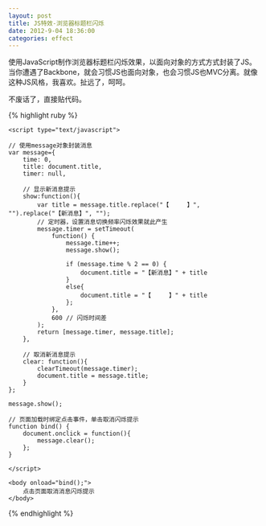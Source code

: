 ```yaml
---
layout: post
title: JS特效-浏览器标题栏闪烁
date: 2012-9-04 18:36:00
categories: effect
---
```


使用JavaScript制作浏览器标题栏闪烁效果，以面向对象的方式方式封装了JS。当你遭遇了Backbone，就会习惯JS也面向对象，也会习惯JS也MVC分离。就像这种JS风格，我喜欢。扯远了，呵呵。

不废话了，直接贴代码。

{% highlight ruby %}
<html>
<head>
	<title>JS效果-浏览器标题栏闪烁</title>
	<meta http-equiv="Content-Type" content="text/html; charset=UTF-8" />

	<script type="text/javascript"> 

	// 使用message对象封装消息
	var message={ 
		time: 0, 
		title: document.title, 
		timer: null, 

		// 显示新消息提示 
		show:function(){ 
			var title = message.title.replace("【　　　】", "").replace("【新消息】", "");
			// 定时器，设置消息切换频率闪烁效果就此产生 
			message.timer = setTimeout(
				function() { 
					message.time++;
					message.show(); 

					if (message.time % 2 == 0) { 
						document.title = "【新消息】" + title 
					}
					else{ 
						document.title = "【　　　】" + title 
					}; 
				}, 
				600 // 闪烁时间差
			); 
			return [message.timer, message.title]; 
		}, 

		// 取消新消息提示 
		clear: function(){ 
			clearTimeout(message.timer); 
			document.title = message.title; 
		} 
	}; 

	message.show(); 

	// 页面加载时绑定点击事件，单击取消闪烁提示
	function bind() {
		document.onclick = function(){
			message.clear(); 
		}; 
	} 

	</script>

</head>

	<body onload="bind();">
		点击页面取消消息闪烁提示
	</body>

</html>
{% endhighlight %}
